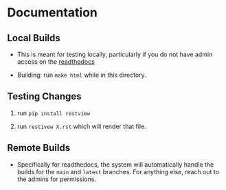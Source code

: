 # Documentation

## Local Builds

- This is meant for testing locally, particularly if you do not have admin access on the [readthedocs](https://readthedocs.org/)

- Building: run `make html` while in this directory.

## Testing Changes

1) run `pip install restview`

2) run `restivew X.rst` which will render that file.


## Remote Builds

- Specifically for readthedocs, the system will automatically handle the builds for the `main` and `latest` branches. For anything else, reach
out to the admins for permissions.

